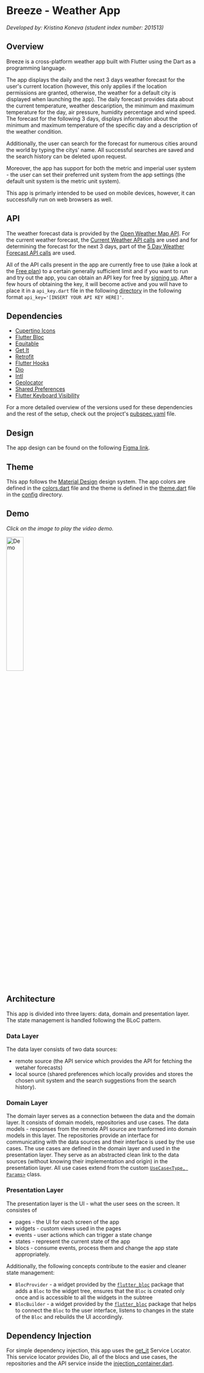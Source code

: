 # Breeze - Weather App
_Developed by: Kristina Koneva (student index number: 201513)_

## Overview
Breeze is a cross-platform weather app built with Flutter using the Dart as a programming language. 

The app displays the daily and the next 3 days weather forecast for the user's current location (however, this only applies if the location permissions are granted, otherwise, the weather for a default city is displayed when launching the app). The daily forecast provides data about the current temperature, weather descaription, the minimum and maximum temperature for the day, air pressure, humidity percentage and wind speed. The forecast for the following 3 days, displays information about the minimum and maximum temperature of the specific day and a description of the weather condition.

Additionally, the user can search for the forecast for numerous cities around the world by typing the citys' name. All successful searches are saved and the search history can be deleted upon request. 

Moreover, the app has support for both the metric and imperial user system - the user can set their preferred unit system from the app settings (the default unit system is the metric unit system).

This app is primarly intended to be used on mobile devices, however, it can successfully run on web browsers as well.

## API
The weather forecast data is provided by the [Open Weather Map API](https://openweathermap.org/). For the current weather forecast, the [Current Weather API calls](https://openweathermap.org/current) are used and for determining the forecast for the next 3 days, part of the [5 Day Weather Forecast API calls](https://openweathermap.org/forecast5) are used.

All of the API calls present in the app are currently free to use (take a look at the [Free plan](https://openweathermap.org/price)) to a certain generally sufficient limit and if you want to run and try out the app, you can obtain an API key for free by [signing up](https://home.openweathermap.org/users/sign_up). After a few hours of obtaining the key, it will become active and you will have to place it in a `api_key.dart` file in the following [directory](lib/src/data/remote) in the following format `api_key='[INSERT YOUR API KEY HERE]'`.

## Dependencies
- [Cupertino Icons](https://pub.dev/packages/cupertino_icons)
- [Flutter Bloc](https://pub.dev/packages/flutter_bloc)
- [Equitable](https://pub.dev/packages/equatable)
- [Get It](https://pub.dev/packages/get_it)
- [Retrofit](https://pub.dev/packages/retrofit)
- [Flutter Hooks](https://pub.dev/packages/flutter_hooks)
- [Dio](https://pub.dev/packages/dio)
- [Intl](https://pub.dev/packages/intl)
- [Geolocator](https://pub.dev/packages/geolocator)
- [Shared Preferences](https://pub.dev/packages/shared_preferences)
- [Flutter Keyboard Visibility](https://pub.dev/packages/flutter_keyboard_visibility)

For a more detailed overview of the versions used for these dependencies and the rest of the setup, check out the project's [pubspec.yaml](pubspec.yaml) file.

## Design
The app design can be found on the following [Figma link](https://www.figma.com/file/SelluHxNQHRYpyPeYN0VUJ/Breeze?type=design&node-id=0%3A1&mode=design&t=v7HfX0rFP3RTbUQU-1).

## Theme
This app follows the [Material Design](https://m3.material.io/) design system. The app colors are defined in the [colors.dart](lib/config/theme/colors.dart) file and the theme is defined in the [theme.dart](lib/config/theme/theme.dart) file in the [config](lib/config) directory.

## Demo
_Click on the image to play the video demo._

<a href="https://www.youtube.com/watch?v=HtOETUaVBgs">
  <img src="https://github.com/kristinakoneva/breeze/assets/83497391/545b97ed-a015-4bb3-9140-43ca8250e720" alt="Demo" width=30% height=30% />
</a>

## Architecture
This app is divided into three layers: data, domain and presentation layer. The state management is handled following the BLoC pattern.

### Data Layer
The data layer consists of two data sources: 
- remote source (the API service which provides the API for fetching the wetaher forecasts)
- local source (shared preferences which locally provides and stores the chosen unit system and the search suggestions from the search history).

### Domain Layer
The domain layer serves as a connection between the data and the domain layer. It consists of domain models, repositories and use cases. The data models - responses from the remote API source are tranformed into domain models in this layer. The repositories provide an interface for communicating with the data sources and their interface is used by the use cases. The use cases are defined in the domain layer and used in the presentation layer. They serve as an abstracted clean link to the data sources (without knowing their implementation and origin) in the presentation layer. All use cases extend from the custom [`UseCase<Type, Params>`](lib/core/use_case/use_case.dart) class.

### Presentation Layer
The presentation layer is the UI - what the user sees on the screen. It consistes of 
- pages - the UI for each screen of the app
- widgets - custom views used in the pages
- events - user actions which can trigger a state change
- states - represent the current state of the app
- blocs - consume events, process them and change the app state appropriately.

Additionally, the following concepts contribute to the easier and cleaner state management:
- `BlocProvider` - a widget provided by the [`flutter_bloc`](https://pub.dev/packages/flutter_bloc) package that adds a `Bloc` to the widget tree, ensures that the `Bloc` is created only once and is accessible to all the widgets in the subtree
- `BlocBuilder` - a widget provided by the [`flutter_bloc`](https://pub.dev/packages/flutter_bloc) package that helps to connect the `Bloc` to the user interface, listens to changes in the state of the `Bloc` and rebuilds the UI accordingly.

## Dependency Injection
For simple dependency injection, this app uses the [get_it](https://pub.dev/packages/get_it) Service Locator. This service locator provides Dio, all of the blocs and use cases, the repositories and the API service inside the [injection_container.dart](lib/injection_container.dart).
